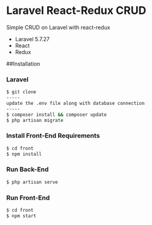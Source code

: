# Laravel React-Redux CRUD

Simple CRUD on Laravel with react-redux

* Laravel 5.7.27
* React
* Redux


##Installation

### Laravel
```sh
$ git clone
-----
update the .env file along with database connection
-----
$ composer install && composer update
$ php artisan migrate 

```

### Install Front-End Requirements
```sh
$ cd front
$ npm install
```

### Run Back-End

```sh
$ php artisan serve
```


### Run Front-End

```sh
$ cd front
$ npm start
```